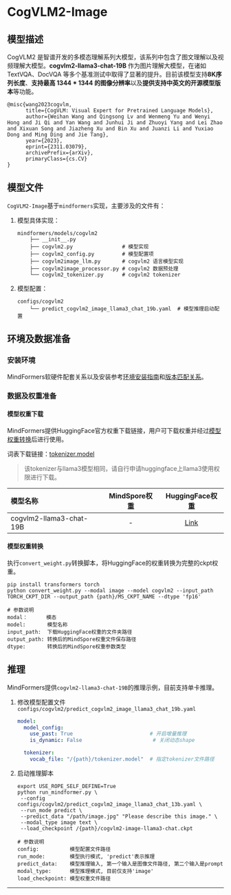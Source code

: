 # CogVLM2-Image

## 模型描述

CogVLM2 是智谱开发的多模态理解系列大模型，该系列中包含了图文理解以及视频理解大模型。**cogvlm2-llama3-chat-19B** 作为图片理解大模型，在诸如 TextVQA、DocVQA 等多个基准测试中取得了显著的提升。目前该模型支持**8K序列长度**、**支持最高 1344 * 1344 的图像分辨率**以及**提供支持中英文的开源模型版本**等功能。

```text
@misc{wang2023cogvlm,
      title={CogVLM: Visual Expert for Pretrained Language Models},
      author={Weihan Wang and Qingsong Lv and Wenmeng Yu and Wenyi Hong and Ji Qi and Yan Wang and Junhui Ji and Zhuoyi Yang and Lei Zhao and Xixuan Song and Jiazheng Xu and Bin Xu and Juanzi Li and Yuxiao Dong and Ming Ding and Jie Tang},
      year={2023},
      eprint={2311.03079},
      archivePrefix={arXiv},
      primaryClass={cs.CV}
}
```

## 模型文件

`CogVLM2-Image`基于`mindformers`实现，主要涉及的文件有：

1. 模型具体实现：

   ```text
   mindformers/models/cogvlm2
       ├── __init__.py
       ├── cogvlm2.py                # 模型实现
       ├── cogvlm2_config.py         # 模型配置项
       ├── cogvlm2image_llm.py       # cogvlm2 语言模型实现
       ├── cogvlm2image_processor.py # cogvlm2 数据预处理
       └── cogvlm2_tokenizer.py      # cogvlm2 tokenizer
   ```

2. 模型配置：

   ```text
   configs/cogvlm2
       └── predict_cogvlm2_image_llama3_chat_19b.yaml  # 模型推理启动配置
   ```

## 环境及数据准备

### 安装环境

MindFormers软硬件配套关系以及安装参考[环境安装指南](../../README.md#源码编译安装)和[版本匹配关系](../../README.md#版本匹配关系)。

### 数据及权重准备

#### 模型权重下载

MindFormers提供HuggingFace官方权重下载链接，用户可下载权重并经过[模型权重转换](#模型权重转换)后进行使用。

词表下载链接：[tokenizer.model](https://huggingface.co/meta-llama/Meta-Llama-3-8B)

> 该tokenizer与llama3模型相同，请自行申请huggingface上llama3使用权限进行下载。

| 模型名称                   | MindSpore权重 |                              HuggingFace权重                               |
|:-----------------------|:-----------:|:------------------------------------------------------------------------:|
| cogvlm2-llama3-chat-19B |      -      | [Link](https://huggingface.co/THUDM/cogvlm2-llama3-chat-19B) |

#### 模型权重转换

执行`convert_weight.py`转换脚本，将HuggingFace的权重转换为完整的ckpt权重。

```shell
pip install transformers torch
python convert_weight.py --modal image --model cogvlm2 --input_path TORCH_CKPT_DIR --output_path {path}/MS_CKPT_NAME --dtype 'fp16'

# 参数说明
modal：      模态
model:       模型名称
input_path:  下载HuggingFace权重的文件夹路径
output_path: 转换后的MindSpore权重文件保存路径
dtype:       转换后的MindSpore权重参数类型
```

## 推理

MindFormers提供`cogvlm2-llama3-chat-19B`的推理示例，目前支持单卡推理。

1. 修改模型配置文件`configs/cogvlm2/predict_cogvlm2_image_llama3_chat_19b.yaml`

   ```yaml
   model:
     model_config:
       use_past: True                         # 开启增量推理
       is_dynamic: False                       # 关闭动态shape

     tokenizer:
       vocab_file: "/{path}/tokenizer.model"  # 指定tokenizer文件路径
   ```

2. 启动推理脚本

   ```shell
   export USE_ROPE_SELF_DEFINE=True
   python run_mindformer.py \
    --config configs/cogvlm2/predict_cogvlm2_image_llama3_chat_13b.yaml \
    --run_mode predict \
    --predict_data "/path/image.jpg" "Please describe this image." \
    --modal_type image text \
    --load_checkpoint /{path}/cogvlm2-image-llama3-chat.ckpt

   # 参数说明
   config:          模型配置文件路径
   run_mode:        模型执行模式, 'predict'表示推理
   predict_data:    模型推理输入, 第一个输入是图像文件路径, 第二个输入是prompt
   modal_type:      模型推理模式, 目前仅支持'image'
   load_checkpoint: 模型权重文件路径
   ```

****